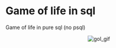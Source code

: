 # Game of life in sql

Game of life in pure sql (no psql)

<span style="display:block;text-align:center">
<img align="center" src="https://github.com/EtienneTurc/gol-sql/blob/master/gol-resized.gif" alt="gol_gif"/>
</span>